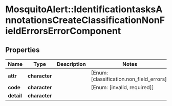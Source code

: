 # MosquitoAlert::IdentificationtasksAnnotationsCreateClassificationNonFieldErrorsErrorComponent


## Properties
Name | Type | Description | Notes
------------ | ------------- | ------------- | -------------
**attr** | **character** |  | [Enum: [classification.non_field_errors]] 
**code** | **character** |  | [Enum: [invalid, required]] 
**detail** | **character** |  | 


